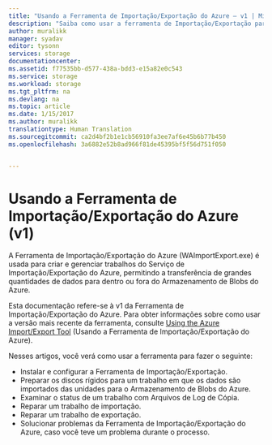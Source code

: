 ```yaml
---
title: "Usando a Ferramenta de Importação/Exportação do Azure – v1 | Microsoft Docs"
description: "Saiba como usar a ferramenta de Importação/Exportação para preparar os discos rígidos para um trabalho de importação, bem como reparar um trabalho de importação ou exportação."
author: muralikk
manager: syadav
editor: tysonn
services: storage
documentationcenter: 
ms.assetid: f77535bb-d577-438a-bdd3-e15a82e0c543
ms.service: storage
ms.workload: storage
ms.tgt_pltfrm: na
ms.devlang: na
ms.topic: article
ms.date: 1/15/2017
ms.author: muralikk
translationtype: Human Translation
ms.sourcegitcommit: ca2d4bf2b1e1cb56910fa3ee7af6e45b6b77b450
ms.openlocfilehash: 3a6882e52b8ad966f81de45395bf5f56d751f050


---
```


# <a name="using-the-azure-importexport-tool-v1"></a>Usando a Ferramenta de Importação/Exportação do Azure (v1)

A Ferramenta de Importação/Exportação do Azure (WAImportExport.exe) é usada para criar e gerenciar trabalhos do Serviço de Importação/Exportação do Azure, permitindo a transferência de grandes quantidades de dados para dentro ou fora do Armazenamento de Blobs do Azure.

Esta documentação refere-se à v1 da Ferramenta de Importação/Exportação do Azure. Para obter informações sobre como usar a versão mais recente da ferramenta, consulte [Using the Azure Import/Export Tool](storage-import-export-tool-how-to.md) (Usando a Ferramenta de Importação/Exportação do Azure).

Nesses artigos, você verá como usar a ferramenta para fazer o seguinte:

- Instalar e configurar a Ferramenta de Importação/Exportação.
- Preparar os discos rígidos para um trabalho em que os dados são importados das unidades para o Armazenamento de Blobs do Azure.
- Examinar o status de um trabalho com Arquivos de Log de Cópia. 
- Reparar um trabalho de importação. 
- Reparar um trabalho de exportação. 
- Solucionar problemas da Ferramenta de Importação/Exportação do Azure, caso você teve um problema durante o processo. 



<!--HONumber=Dec16_HO3-->


